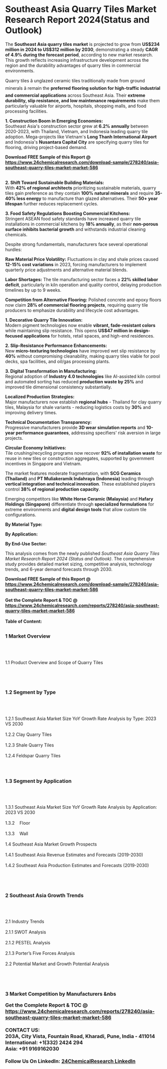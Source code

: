 <h1>Southeast Asia Quarry Tiles Market Research Report 2024(Status and Outlook)</h1><p>The <strong>Southeast Asia quarry tiles market</strong> is projected to grow from <strong>US$234 million in 2024 to US$312 million by 2030</strong>, demonstrating a steady <strong>CAGR of 4.9% during the forecast period</strong>, according to new market research. This growth reflects increasing infrastructure development across the region and the durability advantages of quarry tiles in commercial environments.</p><p>Quarry tiles â unglazed ceramic tiles traditionally made from ground minerals â remain the <strong>preferred flooring solution for high-traffic industrial and commercial applications</strong> across Southeast Asia. Their <strong>extreme durability, slip resistance, and low maintenance requirements</strong> make them particularly valuable for airports, hospitals, shopping malls, and food processing facilities.</p><p><strong>1. Construction Boom in Emerging Economies:</strong><br>
Southeast Asia's construction sector grew at <strong>6.2% annually</strong> between 2020-2023, with Thailand, Vietnam, and Indonesia leading quarry tile adoption. Mega-projects like Vietnam's <strong>Long Thanh International Airport</strong> and Indonesia's <strong>Nusantara Capital City</strong> are specifying quarry tiles for flooring, driving project-based demand.</p><div><b>Download FREE Sample of this Report @ 
            <a href="https://www.24chemicalresearch.com/download-sample/278240/asia-southeast-quarry-tiles-market-market-586">
            https://www.24chemicalresearch.com/download-sample/278240/asia-southeast-quarry-tiles-market-market-586</a></b></div><br><p><strong>2. Shift Toward Sustainable Building Materials:</strong><br>
With <strong>42% of regional architects</strong> prioritizing sustainable materials, quarry tiles gain preference as they contain <strong>100% natural minerals</strong> and require <strong>35-40% less energy</strong> to manufacture than glazed alternatives. Their <strong>50+ year lifespan</strong> further reduces replacement cycles.</p><p><strong>3. Food Safety Regulations Boosting Commercial Kitchens:</strong><br>
Stringent ASEAN food safety standards have increased quarry tile installations in commercial kitchens by <strong>18% annually</strong>, as their <strong>non-porous surface inhibits bacterial growth</strong> and withstands industrial cleaning chemicals.</p><p>Despite strong fundamentals, manufacturers face several operational hurdles:</p><p><strong>Raw Material Price Volatility:</strong> Fluctuations in clay and shale prices caused <strong>12-15% cost variations</strong> in 2023, forcing manufacturers to implement quarterly price adjustments and alternative material blends.</p><p><strong>Labor Shortages:</strong> The tile manufacturing sector faces a <strong>22% skilled labor deficit</strong>, particularly in kiln operation and quality control, delaying production timelines by up to 9 weeks.</p><p><strong>Competition from Alternative Flooring:</strong> Polished concrete and epoxy floors now claim <strong>28% of commercial flooring projects</strong>, requiring quarry tile producers to emphasize durability and lifecycle cost advantages.</p><p><strong>1. Decorative Quarry Tile Innovation:</strong><br>
Modern pigment technologies now enable <strong>vibrant, fade-resistant colors</strong> while maintaining slip resistance. This opens <strong>US$47 million in design-focused applications</strong> for hotels, retail spaces, and high-end residences.</p><p><strong>2. Slip-Resistance Performance Enhancements:</strong><br>
New <strong>micro-texturing technologies</strong> have improved wet slip resistance by <strong>40%</strong> without compromising cleanability, making quarry tiles viable for pool decks, spa facilities, and oil/gas processing plants.</p><p><strong>3. Digital Transformation in Manufacturing:</strong><br>
Regional adoption of <strong>Industry 4.0 technologies</strong> like AI-assisted kiln control and automated sorting has reduced <strong>production waste by 25%</strong> and improved tile dimensional consistency substantially.</p><p><strong>Localized Production Strategies:</strong><br>
	Major manufacturers now establish <strong>regional hubs</strong> - Thailand for clay quarry tiles, Malaysia for shale variants - reducing logistics costs by <strong>30%</strong> and improving delivery times.</p><p><strong>Technical Documentation Transparency:</strong><br>
	Progressive manufacturers provide <strong>3D wear simulation reports</strong> and <strong>10-year performance guarantees</strong>, addressing specifiers' risk aversion in large projects.</p><p><strong>Circular Economy Initiatives:</strong><br>
	Tile crushing/recycling programs now recover <strong>92% of installation waste</strong> for reuse in new tiles or construction aggregates, supported by government incentives in Singapore and Vietnam.</p><p>The market features moderate fragmentation, with <strong>SCG Ceramics (Thailand)</strong> and <strong>PT Muliakeramik Indahraya (Indonesia)</strong> leading through <strong>vertical integration and technical innovation</strong>. These established players control <strong>38% of regional production capacity</strong>.</p><p>Emerging competitors like <strong>White Horse Ceramic (Malaysia)</strong> and <strong>Hafary Holdings (Singapore)</strong> differentiate through <strong>specialized formulations</strong> for extreme environments and <strong>digital design tools</strong> that allow custom tile configurations.</p><p><strong>By Material Type:</strong></p><p><strong>By Application:</strong></p><p><strong>By End-Use Sector:</strong></p><p>This analysis comes from the newly published <em>Southeast Asia Quarry Tiles Market Research Report 2024 (Status and Outlook)</em>. The comprehensive study provides detailed market sizing, competitive analysis, technology trends, and 6-year demand forecasts through 2030.</p><div><b>Download FREE Sample of this Report @ 
            <a href="https://www.24chemicalresearch.com/download-sample/278240/asia-southeast-quarry-tiles-market-market-586">
            https://www.24chemicalresearch.com/download-sample/278240/asia-southeast-quarry-tiles-market-market-586</a></b></div><br><div><b>Get the Complete Report & TOC @ 
            <a href="https://www.24chemicalresearch.com/reports/278240/asia-southeast-quarry-tiles-market-market-586">
            https://www.24chemicalresearch.com/reports/278240/asia-southeast-quarry-tiles-market-market-586</a></b></div><br>
            <b>Table of Content:</b><p><h2><span style="font-size:16px"><strong>1 Market Overview&nbsp;&nbsp; &nbsp;</strong></span></h2><br />
<br />
<p>1.1 Product Overview and Scope of Quarry Tiles&nbsp;</p><br />
<br />
<h2><strong><span style="font-size:16px">1.2 Segment by Type&nbsp;&nbsp; &nbsp;</span></strong></h2><br />
<br />
<p>1.2.1 Southeast Asia Market Size YoY Growth Rate Analysis by Type: 2023 VS 2030&nbsp;&nbsp; &nbsp;<br /><br />
1.2.2 Clay Quarry Tiles&nbsp;&nbsp; &nbsp;<br /><br />
1.2.3 Shale Quarry Tiles<br /><br />
1.2.4 Feldspar Quarry Tiles<br /><br />
<br />
<h2><span style="font-size:16px"><strong>1.3 Segment by Application&nbsp;&nbsp;</strong></span></h2><br />
<br />
<p>1.3.1 Southeast Asia Market Size YoY Growth Rate Analysis by Application: 2023 VS 2030&nbsp;&nbsp; &nbsp;<br /><br />
1.3.2&nbsp;&nbsp; &nbsp;Floor<br /><br />
1.3.3&nbsp;&nbsp; &nbsp;Wall<br /><br />
1.4 Southeast Asia Market Growth Prospects&nbsp;&nbsp; &nbsp;<br /><br />
1.4.1 Southeast Asia Revenue Estimates and Forecasts (2019-2030)&nbsp;&nbsp; &nbsp;<br /><br />
1.4.2 Southeast Asia Production Estimates and Forecasts (2019-2030)&nbsp;&nbsp;</p><br />
<br />
<h2><span style="font-size:16px"><strong>2 Southeast Asia Growth Trends&nbsp;&nbsp; &nbsp;</strong></span></h2><br />
<br />
<p>2.1 Industry Trends&nbsp;&nbsp; &nbsp;<br /><br />
2.1.1 SWOT Analysis&nbsp;&nbsp; &nbsp;<br /><br />
2.1.2 PESTEL Analysis&nbsp;&nbsp; &nbsp;<br /><br />
2.1.3 Porter&rsquo;s Five Forces Analysis&nbsp;&nbsp; &nbsp;<br /><br />
2.2 Potential Market and Growth Potential Analysis&nbsp;&nbsp; &nbsp;</p><br />
<br />
<h2><span style="font-size:16px"><strong>3 Market Competition by Manufacturers&nbsp;&nbs</p><div><b>Get the Complete Report & TOC @ 
            <a href="https://www.24chemicalresearch.com/reports/278240/asia-southeast-quarry-tiles-market-market-586">
            https://www.24chemicalresearch.com/reports/278240/asia-southeast-quarry-tiles-market-market-586</a></b></div><br><b>CONTACT US:</b><br>
            203A, City Vista, Fountain Road, Kharadi, Pune, India - 411014<br>
            International: +1(332) 2424 294<br>
            Asia: +91 9169162030 <br><br>
            Follow Us On LinkedIn: <a href="https://www.linkedin.com/company/24chemicalresearch/">24ChemicalResearch LinkedIn</a>